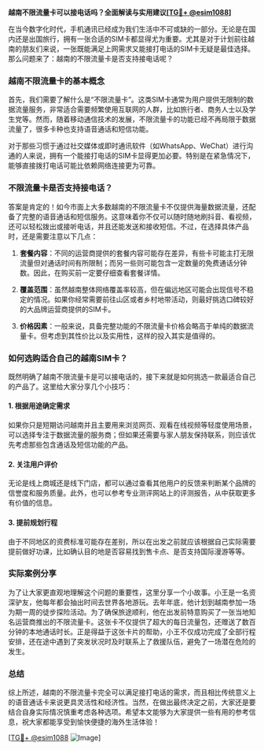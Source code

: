**越南不限流量卡可以接电话吗？全面解读与实用建议[[TG💪+ @esim1088](https://t.me/s/esim1088)]**

在当今数字化时代，手机通讯已经成为我们生活中不可或缺的一部分。无论是在国内还是出国旅行，拥有一张合适的SIM卡都显得尤为重要。尤其是对于计划前往越南的朋友们来说，一张既能满足上网需求又能接打电话的SIM卡无疑是最佳选择。那么问题来了：越南的不限流量卡是否支持接电话呢？

### 越南不限流量卡的基本概念

首先，我们需要了解什么是“不限流量卡”。这类SIM卡通常为用户提供无限制的数据流量服务，非常适合需要频繁使用互联网的人群，比如旅行者、商务人士以及学生党等。然而，随着移动通信技术的发展，不限流量卡的功能已经不再局限于数据流量了，很多卡种也支持语音通话和短信功能。

对于那些习惯于通过社交媒体或即时通讯软件（如WhatsApp、WeChat）进行沟通的人来说，拥有一个能接打电话的SIM卡显得更加必要。特别是在紧急情况下，能够直接拨打电话可能比依赖网络连接更为可靠。

### 不限流量卡是否支持接电话？

答案是肯定的！如今市面上大多数越南的不限流量卡不仅提供海量数据流量，还配备了完整的语音通话和短信服务。这意味着你不仅可以随时随地刷抖音、看视频，还可以轻松拨出或接听电话，并且还能发送和接收短信。不过，在选择具体产品时，还是需要注意以下几点：

1. **套餐内容**：不同的运营商提供的套餐内容可能存在差异，有些卡可能主打无限流量但对通话时间有所限制；而另一些则可能包含一定数量的免费通话分钟数。因此，在购买前一定要仔细查看套餐详情。
   
2. **覆盖范围**：虽然越南整体网络覆盖率较高，但在偏远地区可能会出现信号不稳定的情况。如果你经常需要前往山区或者乡村地带活动，则最好挑选口碑较好的大品牌运营商提供的SIM卡。

3. **价格因素**：一般来说，具备完整功能的不限流量卡价格会略高于单纯的数据流量卡。但考虑到其性价比以及实用性，这样的投入其实是值得的。

### 如何选购适合自己的越南SIM卡？

既然明确了越南不限流量卡是可以接电话的，接下来就是如何挑选一款最适合自己的产品了。这里给大家分享几个小技巧：

#### 1. 根据用途确定需求
如果你只是短期访问越南并且主要用来浏览网页、观看在线视频等轻度使用场景，可以选择专注于数据流量的服务商；但如果还需要与家人朋友保持联系，则应该优先考虑那些包含通话及短信功能的产品。

#### 2. 关注用户评价
无论是线上商城还是线下门店，都可以通过查看其他用户的反馈来判断某个品牌的信誉度和服务质量。此外，也可以参考专业测评网站上的评测报告，从中获取更多有价值的信息。

#### 3. 提前规划行程
由于不同地区的资费标准可能存在差别，所以在出发之前就应该根据自己实际需要提前做好功课，比如确认目的地是否容易找到售卡点、是否支持国际漫游等等。

### 实际案例分享

为了让大家更直观地理解这个问题的重要性，这里分享一个小故事。小王是一名资深驴友，他每年都会抽出时间去世界各地游玩。去年年底，他计划到越南参加一场为期一周的徒步探险活动。为了确保旅途顺利，他在出发前特意购买了一张当地知名运营商推出的不限流量卡。这张卡不仅提供了超大的每日流量包，还赠送了数百分钟的本地通话时长。正是得益于这张卡片的帮助，小王不仅成功完成了全部行程安排，还在途中遇到了突发状况时及时联系上了救援队伍，避免了一场潜在危险的发生。

### 总结

综上所述，越南的不限流量卡完全可以满足接打电话的需求，而且相比传统意义上的语音通话卡来说更具灵活性和经济性。当然，在做出最终决定之前，大家还是要结合自身实际情况慎重考虑各种选项。希望本文能够为大家提供一些有用的参考信息，祝大家都能享受到愉快便捷的海外生活体验！

[[TG💪+ @esim1088](https://t.me/s/esim1088) ![Image](https://i.postimg.cc/4NQfJmqS/Snipaste-2025-05-13-00-14-12.png)]